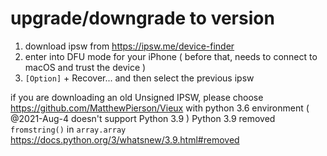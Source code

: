 # upgrade/downgrade to version

1. download ipsw from https://ipsw.me/device-finder 
2. enter into DFU mode for your iPhone ( before that, needs to connect to macOS and trust the device )
3. `[Option]` + Recover... and then select the previous ipsw

if you are downloading an old Unsigned IPSW, please choose https://github.com/MatthewPierson/Vieux with python 3.6 environment ( @2021-Aug-4 doesn't support Python 3.9 ) 
Python 3.9 removed `fromstring()` in `array.array` https://docs.python.org/3/whatsnew/3.9.html#removed 

